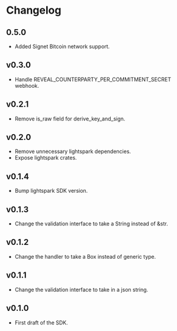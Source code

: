 # Changelog

## 0.5.0
- Added Signet Bitcoin network support.

## v0.3.0
- Handle REVEAL_COUNTERPARTY_PER_COMMITMENT_SECRET webhook.

## v0.2.1
- Remove is_raw field for derive_key_and_sign.

## v0.2.0
- Remove unnecessary lightspark dependencies.
- Expose lightspark crates.

## v0.1.4
- Bump lightspark SDK version.

## v0.1.3
- Change the validation interface to take a String instead of &str.

## v0.1.2
- Change the handler to take a Box<dyn Validation> instead of generic type.

## v0.1.1
- Change the validation interface to take in a json string.

## v0.1.0
- First draft of the SDK.
